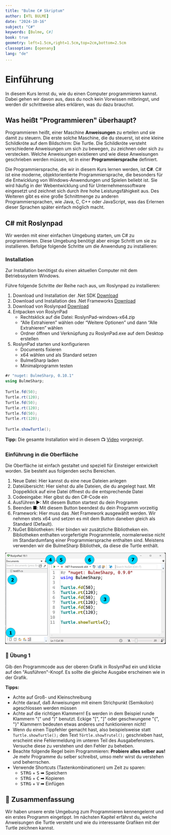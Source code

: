 ```yaml
---
title: "Bulme C# Skriptum"
author: [HTL BULME]
date: "2024-10-16"
subject: "C#"
keywords: [Bulme, C#]
book: true
geometry: left=1.5cm,right=1.5cm,top=2cm,bottom=2.5cm
classoption: [openany]
lang: "de"
...
```


# Einführung

In diesem Kurs lernst du, wie du einen Computer programmieren kannst.
Dabei gehen wir davon aus, dass du noch kein
Vorwissen mitbringst, und werden dir schrittweise alles erklären, was
du dazu brauchst.

## Was heißt "Programmieren" überhaupt?

Programmieren heißt, einer Maschine **Anweisungen** zu erteilen und sie damit zu steuern.
Die erste solche Maschine, die du steuerst, ist eine kleine Schildkröte auf dem Bildschirm: Die Turtle. Die Schildkröte versteht verschiedene Anweisungen um sich zu bewegen,
zu zeichnen oder sich zu verstecken.
Welche Anweisungen existieren und wie diese Anweisungen geschrieben werden müssen,
ist in einer **Programmiersprache** definiert.

Die Programmiersprache, die wir in diesem Kurs lernen werden, ist **C#**.
C# ist eine moderne, objektorientierte Programmiersprache,
die besonders für die Entwicklung von Windows-Anwendungen und Spielen beliebt ist.
Sie wird häufig in der Webentwicklung und für Unternehmenssoftware eingesetzt
und zeichnet sich durch ihre hohe Leistungsfähigkeit aus.
Des Weiteren gibt es eine große Schnittmenge zu anderen Programmiersprachen,
wie Java, C, C++ oder JavaScript, was das Erlernen dieser Sprachen später einfach möglich macht.


## C# mit Roslynpad
Wir werden mit einer einfachen Umgebung starten, um C# zu programmieren.
Diese Umgebung benötigt aber einige Schritt um sie zu installieren.
Befolge folgende Schritte um die Anwendung zu installieren:


### Installation
Zur Installation benötigst du einen aktuellen Computer mit dem Betriebssystem Windows.

Führe folgende Schritte der Reihe nach aus, um Roslynpad zu installieren:

1. Download und Installation der .Net SDK [Download](https://dotnet.microsoft.com/en-us/download/dotnet/thank-you/sdk-8.0.401-windows-x64-installer)
1. Download und Installation des .Net Frameworks [Download](https://dotnet.microsoft.com/en-us/download/dotnet-framework/thank-you/net481-developer-pack-offline-installer)
1. Download von Roslynpad [Download](https://github.com/roslynpad/roslynpad/releases/download/19.1/RoslynPad-windows-x64.zip)
1. Entpacken von RoslynPad
    - Rechtsklick auf die Datei: RoslynPad-windows-x64.zip
    - “Alle Extrahieren” wählen oder “Weitere Optionen” und dann “Alle Extrahieren” wählen
    - Ordner öffnen und Verknüpfung zu RoslynPad.exe auf dem Desktop erstellen
1. RoslynPad starten und konfigurieren
    - Documents fixieren
    - x64 wählen und als Standard setzen
    - BulmeSharp laden
    - Minimalprogramm testen

```cs
#r "nuget: BulmeSharp, 0.10.1"
using BulmeSharp;

Turtle.fd(50);
Turtle.rt(120);
Turtle.fd(50);
Turtle.rt(120);
Turtle.fd(50);
Turtle.rt(120);

Turtle.showTurtle();
```

**Tipp:**
Die gesamte Installation wird in diesem 📺 [Video](https://bulme-my.sharepoint.com/:v:/g/personal/gl_ms_bulme_at/EQDEVDg1SVNHlve0qascJxgBaEaAUrX4Fq0Ry1w8b4OyaQ) vorgezeigt.






### Einführung in die Oberfläche

Die Oberfläche ist einfach gestaltet und speziell für Einsteiger entwickelt worden.
Sie besteht aus folgenden sechs Bereichen.

1. Neue Datei: Hier kannst du eine neue Dateien anlegen
1. Dateiübersicht: Hier siehst du alle Dateien, die du angelegt hast.
Mit Doppelklick auf eine Datei öffnest du die entsprechende Datei
1. Codeeingabe: Hier gibst du den C#-Code ein
1. Ausführen ▶: Mit diesem Button startest du dein Programm
1. Beenden ■: Mit diesem Button beendest du dein Programm vorzeitig
1. Framework: Hier muss das .Net Framework ausgewählt werden.
Wir nehmen stets x64 und setzen es mit dem Button daneben gleich als Standard (Default).
1. NuGet Bibliotheken: Hier binden wir zusätzliche Bibliotheken ein.
Bibliotheken enthalten vorgefertigte Programmteile,
normalerweise nicht im Standardumfang einer Programmiersprache enthalten sind.
Meistens verwenden wir die BulmeSharp Bibliothek, da diese die Turtle enthält.

![Roslynpad Übersicht](./images/roslynPad.png)



### 📝 Übung 1
Gib den Programmcode aus der oberen Grafik in RoslynPad ein
und klicke auf den "Ausführen"-Knopf.
Es sollte die gleiche Ausgabe erscheinen wie in der Grafik.


**Tipps:** 
* Achte auf Groß- und Kleinschreibung
* Achte darauf, daß Anweisungen mit einem Strichpunkt (Semikolon) ageschlossen werden müssen
* Achte auf die richtigen Klammern! Es werden in dem Beispiel runde Klammern "(" und ")" benutzt. Eckige "[", "]" oder geschwungene "{", "}" Klammern
bedeuten etwas anderes und funktionieren nicht!
* Wenn du einen Tippfehler gemacht hast, also beispielsweise statt `Turtle.showTurtle();` 
den Text `Törtle.showTrutel();` geschrieben hast, erscheint eine Fehlermeldung im
unteren Teil des Ausgabefensters. Versuche diese zu verstehen und den Fehler zu beheben.
* Beachte folgende Regel beim Programmieren: **Probiere
alles selber aus!** Je mehr Programme du selber schreibst, umso mehr
wirst du verstehen und beherrschen.
* Verwende Shortcuts (Tastenkombinationen) um Zeit zu sparen:
    * <kbd>STRG</kbd> + <kbd>S</kbd> ➡ Speichern
    * <kbd>STRG</kbd> + <kbd>C</kbd> ➡ Kopieren
    * <kbd>STRG</kbd> + <kbd>V</kbd> ➡ Einfügen

## 🧭 Zusammenfassung
Wir haben unsere  erste Umgebung zum Programmieren kennengelernt und
ein erstes Programm eingetippt.
Im nächsten Kapitel erfährst du, welche Anweisungen die Turtle versteht
und wie du interessante Grafiken mit der Turtle zeichnen kannst.

<!---
## Quellen
* https://python-online.ch
* https://programmierkonzepte.ch
* https://tobiaskohn.ch/
-->






























